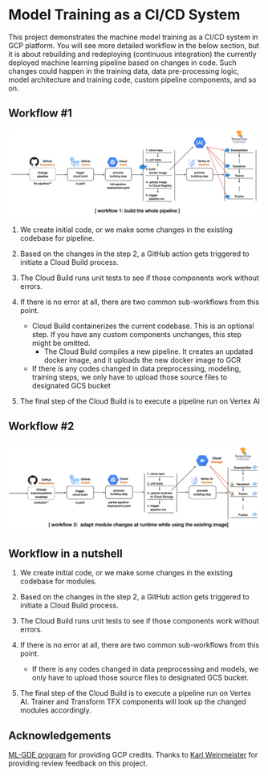 # Model Training as a CI/CD System

This project demonstrates the machine model training as a CI/CD system in GCP platform. You will see more detailed workflow in the below section, but it is about rebuilding and redeploying (continuous integration) the currently deployed machine learning pipeline based on changes in code. Such changes could happen in the training data, data pre-processing logic, model architecture and training code, custom pipeline components, and so on.

## Workflow #1

![workflow1](figures/workflow1.png)

1. We create initial code, or we make some changes in the existing codebase for pipeline.

2. Based on the changes in the step 2, a GitHub action gets triggered to initiate a Cloud Build process.

3. The Cloud Build runs unit tests to see if those components work without errors.

4. If there is no error at all, there are two common sub-workflows from this point.
    - Cloud Build containerizes the current codebase. This is an optional step. If you have any custom components unchanges, this step might be omitted.
      - The Cloud Build compiles a new pipeline. It creates an updated docker image, and it uploads the new docker image to GCR 
    - If there is any codes changed in data preprocessing, modeling, training steps, we only have to upload those source files to designated GCS bucket

5. The final step of the Cloud Build is to execute a pipeline run on Vertex AI

## Workflow #2

![workflow2](figures/workflow2.png)

## Workflow in a nutshell 

1. We create initial code, or we make some changes in the existing codebase for modules.

2. Based on the changes in the step 2, a GitHub action gets triggered to initiate a Cloud Build process.

3. The Cloud Build runs unit tests to see if those components work without errors.

4. If there is no error at all, there are two common sub-workflows from this point.
    - If there is any codes changed in data preprocessing and models, we only have to upload those source files to designated GCS bucket.

5. The final step of the Cloud Build is to execute a pipeline run on Vertex AI. Trainer and Transform TFX components will look up the changed modules accordingly.

## Acknowledgements

[ML-GDE program](https://developers.google.com/programs/experts/) for providing GCP credits. Thanks to [Karl Weinmeister](https://twitter.com/kweinmeister) for providing review feedback on this project.
